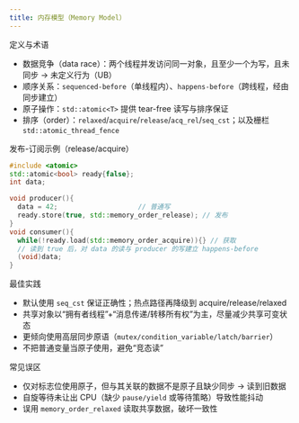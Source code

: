 ```yaml
---
title: 内存模型（Memory Model）
---
```


定义与术语
- 数据竞争（data race）：两个线程并发访问同一对象，且至少一个为写，且未同步 → 未定义行为（UB）
- 顺序关系：`sequenced-before`（单线程内）、`happens-before`（跨线程，经由同步建立）
- 原子操作：`std::atomic<T>` 提供 tear-free 读写与排序保证
- 排序（order）：`relaxed`/`acquire`/`release`/`acq_rel`/`seq_cst`；以及栅栏 `std::atomic_thread_fence`

发布-订阅示例（release/acquire）
```cpp
#include <atomic>
std::atomic<bool> ready{false};
int data;

void producer(){
  data = 42;                    // 普通写
  ready.store(true, std::memory_order_release); // 发布
}
void consumer(){
  while(!ready.load(std::memory_order_acquire)){} // 获取
  // 读到 true 后，对 data 的读与 producer 的写建立 happens-before
  (void)data;
}
```

最佳实践
- 默认使用 `seq_cst` 保证正确性；热点路径再降级到 acquire/release/relaxed
- 共享对象以“拥有者线程”+“消息传递/转移所有权”为主，尽量减少共享可变状态
- 更倾向使用高层同步原语（`mutex/condition_variable/latch/barrier`）
- 不把普通变量当原子使用，避免“竞态读”

常见误区
- 仅对标志位使用原子，但与其关联的数据不是原子且缺少同步 → 读到旧数据
- 自旋等待未让出 CPU（缺少 `pause/yield` 或等待策略）导致性能抖动
- 误用 `memory_order_relaxed` 读取共享数据，破坏一致性
